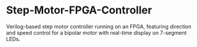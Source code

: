 # Step-Motor-FPGA-Controller
Verilog-based step motor controller running on an FPGA, featuring direction and speed control for a bipolar motor with real-time display on 7-segment LEDs.
